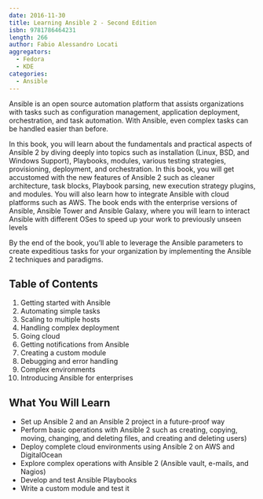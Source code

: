 ```yaml
---
date: 2016-11-30
title: Learning Ansible 2 - Second Edition
isbn: 9781786464231
length: 266
author: Fabio Alessandro Locati
aggregators:
  - Fedora
  - KDE
categories:
  - Ansible
---
```


Ansible is an open source automation platform that assists organizations with tasks such as configuration management, application deployment, orchestration, and task automation.
With Ansible, even complex tasks can be handled easier than before.

In this book, you will learn about the fundamentals and practical aspects of Ansible 2 by diving deeply into topics such as installation (Linux, BSD, and Windows Support), Playbooks, modules, various testing strategies, provisioning, deployment, and orchestration.
In this book, you will get accustomed with the new features of Ansible 2 such as cleaner architecture, task blocks, Playbook parsing, new execution strategy plugins, and modules.
You will also learn how to integrate Ansible with cloud platforms such as AWS.
The book ends with the enterprise versions of Ansible, Ansible Tower and Ansible Galaxy, where you will learn to interact Ansible with different OSes to speed up your work to previously unseen levels

By the end of the book, you’ll able to leverage the Ansible parameters to create expeditious tasks for your organization by implementing the Ansible 2 techniques and paradigms.

## Table of Contents
1. Getting started with Ansible
2. Automating simple tasks
3. Scaling to multiple hosts
4. Handling complex deployment
5. Going cloud
6. Getting notifications from Ansible
7. Creating a custom module
8. Debugging and error handling
9. Complex environments
10. Introducing Ansible for enterprises

## What You Will Learn
* Set up Ansible 2 and an Ansible 2 project in a future-proof way
* Perform basic operations with Ansible 2 such as creating, copying, moving, changing, and deleting files, and creating and deleting users)
* Deploy complete cloud environments using Ansible 2 on AWS and DigitalOcean
* Explore complex operations with Ansible 2 (Ansible vault, e-mails, and Nagios)
* Develop and test Ansible Playbooks
* Write a custom module and test it
